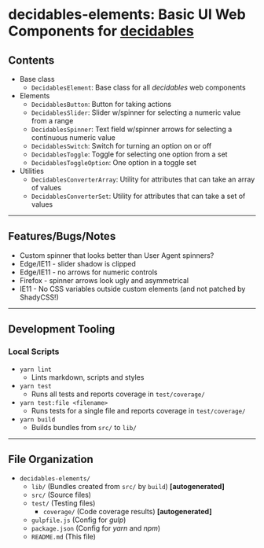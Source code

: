 <!--lint ignore first-heading-level-->

# decidables-elements: Basic UI Web Components for [**decidables**](https://github.com/decidables/decidables)

## Contents

- Base class
  - `DecidablesElement`: Base class for all *decidables* web components
- Elements
  - `DecidablesButton`: Button for taking actions
  - `DecidablesSlider`: Slider w/spinner for selecting a numeric value from a range
  - `DecidablesSpinner`: Text field w/spinner arrows for selecting a continuous numeric value
  - `DecidablesSwitch`: Switch for turning an option on or off
  - `DecidablesToggle`: Toggle for selecting one option from a set
  - `DecidablesToggleOption`: One option in a toggle set
- Utilities
  - `DecidablesConverterArray`: Utility for attributes that can take an array of values
  - `DecidablesConverterSet`: Utility for attributes that can take a set of values

---

## Features/Bugs/Notes

- Custom spinner that looks better than User Agent spinners?
- Edge/IE11 - slider shadow is clipped
- Edge/IE11 - no arrows for numeric controls
- Firefox - spinner arrows look ugly and asymmetrical
- IE11 - No CSS variables outside custom elements (and not patched by ShadyCSS!)

---

## Development Tooling

### Local Scripts

- `yarn lint`
  - Lints markdown, scripts and styles
- `yarn test`
  - Runs all tests and reports coverage in `test/coverage/`
- `yarn test:file <filename>`
  - Runs tests for a single file and reports coverage in `test/coverage/`
- `yarn build`
  - Builds bundles from `src/` to `lib/`

---

## File Organization

- `decidables-elements/`
  - `lib/` (Bundles created from `src/` by `build`) **\[autogenerated\]**
  - `src/` (Source files)
  - `test/` (Testing files)
    - `coverage/` (Code coverage results) **\[autogenerated\]**
  - `gulpfile.js` (Config for *gulp*)
  - `package.json` (Config for *yarn* and *npm*)
  - `README.md` (This file)
